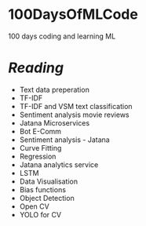 # 100DaysOfMLCode
100 days coding and learning ML

# *Reading*
* Text data preperation
* TF-IDF
* TF-IDF and VSM text classification
* Sentiment analysis movie reviews
* Jatana Microservices
* Bot E-Comm
* Sentiment analysis - Jatana
* Curve Fitting
* Regression
* Jatana analytics service
* LSTM
* Data Visualisation
* Bias functions
* Object Detection
* Open CV
* YOLO for CV
